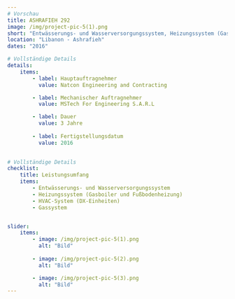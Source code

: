 ```yaml
---
# Vorschau
title: ASHRAFIEH 292
image: /img/project-pic-5(1).png
short: "Entwässerungs- und Wasserversorgungssystem, Heizungssystem (Gasboiler und Fußbodenheizung), HVAC-System (DX-Einheiten) und Gassystem."
location: "Libanon - Ashrafieh"
dates: "2016"

# Vollständige Details
details:
    items:
        - label: Hauptauftragnehmer
          value: Natcon Engineering and Contracting

        - label: Mechanischer Auftragnehmer
          value: MSTech For Engineering S.A.R.L  

        - label: Dauer
          value: 3 Jahre 
        
        - label: Fertigstellungsdatum
          value: 2016
        

# Vollständige Details
checklist:
    title: Leistungsumfang
    items:
        - Entwässerungs- und Wasserversorgungssystem
        - Heizungssystem (Gasboiler und Fußbodenheizung)
        - HVAC-System (DX-Einheiten)
        - Gassystem


slider: 
    items:
        - image: /img/project-pic-5(1).png
          alt: "Bild"
        
        - image: /img/project-pic-5(2).png
          alt: "Bild"

        - image: /img/project-pic-5(3).png
          alt: "Bild"
---
```

